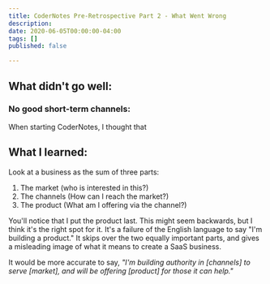 ```yaml
---
title: CoderNotes Pre-Retrospective Part 2 - What Went Wrong
description: 
date: 2020-06-05T00:00:00-04:00
tags: []
published: false

---
```

## What didn't go well:

### No good short-term channels:

When starting CoderNotes, I thought that

## What I learned:

Look at a business as the sum of three parts:

1. The market (who is interested in this?)
2. The channels (How can I reach the market?)
3. The product (What am I offering via the channel?)

You'll notice that I put the product last. This might seem backwards, but I think it's the right spot for it. It's a failure of the English language to say "I'm building a product." It skips over the two equally important parts, and gives a misleading image of what it means to create a SaaS business.

It would be more accurate to say, _"I'm building authority in \[channels\] to serve \[market\], and will be offering \[product\] for those it can help."_